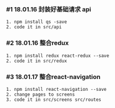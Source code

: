 ### #1 18.01.16 封装好基础请求 api

```
1. npm install qs -save
2. code it in src/api
```

### #2 18.01.16 整合redux

```
1. npm install redux react-redux --save
2. code it in src/redux
```

### #3 18.01.17 整合react-navigation

```
1. npm install react-navigation --save
2. change pages to screens
3. code it in src/screens src/routes
```
